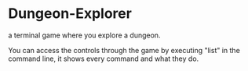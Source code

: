 # Dungeon-Explorer
a terminal game where you explore a dungeon.

You can access the controls through the game by executing "list" in the command line, it shows every command and what they do.
